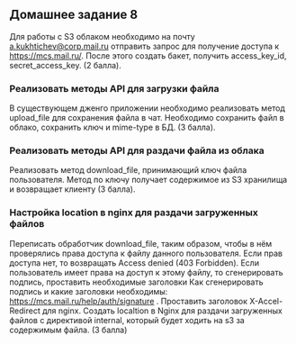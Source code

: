 ## Домашнее задание 8

Для работы с S3 облаком необходимо на почту a.kukhtichev@corp.mail.ru отправить запрос для получение доступа к https://mcs.mail.ru/.
После этого создать бакет, получить access_key_id, secret_access_key. (2 балла).

### Реализовать методы API для загрузки файла
В существующем дженго приложении необходимо реализовать метод upload_file для сохранения файла в чат.
Необходимо сохранить файл в облако, сохранить ключ и mime-type в БД. (3 балла).

### Реализовать методы API для раздачи файла из облака
Реализовать метод download_file, принимающий ключ файла пользователя. Метод по ключу получает содержимое из S3 хранилища и возвращает клиенту (3 балла).

### Настройка location в nginx для раздачи загруженных файлов
Переписать обработчик download_file, таким образом, чтобы в нём проверялись права доступа к файлу данного пользователя. Если прав доступа нет, то возвращать Access denied (403 Forbidden). Если пользователь имеет права на доступ к этому файлу, то сгенерировать подпись, проставить необходимые заголовки 
Как сгенерировать подпись и какие заголовки необходимы: https://mcs.mail.ru/help/auth/signature . Проставить заголовок X-Accel-Redirect для nginx.
Создать localtion в Nginx для раздачи загруженных файлов с директивой internal, который будет ходить на s3 за содержимым файла. (3 балла)

